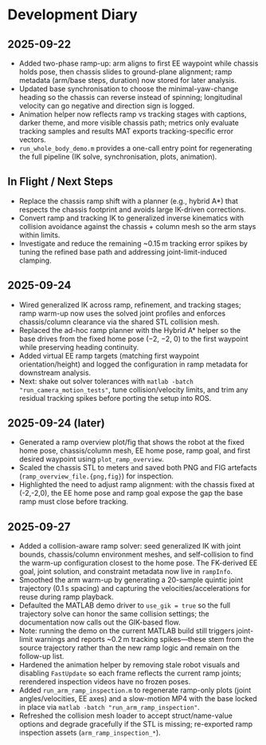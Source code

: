# Development Diary

## 2025-09-22
- Added two-phase ramp-up: arm aligns to first EE waypoint while chassis holds pose, then chassis slides to ground-plane alignment; ramp metadata (arm/base steps, duration) now stored for later analysis.
- Updated base synchronisation to choose the minimal-yaw-change heading so the chassis can reverse instead of spinning; longitudinal velocity can go negative and direction sign is logged.
- Animation helper now reflects ramp vs tracking stages with captions, darker theme, and more visible chassis path; metrics only evaluate tracking samples and results MAT exports tracking-specific error vectors.
- `run_whole_body_demo.m` provides a one-call entry point for regenerating the full pipeline (IK solve, synchronisation, plots, animation).

## In Flight / Next Steps
- Replace the chassis ramp shift with a planner (e.g., hybrid A*) that respects the chassis footprint and avoids large IK-driven corrections.
- Convert ramp and tracking IK to generalized inverse kinematics with collision avoidance against the chassis + column mesh so the arm stays within limits.
- Investigate and reduce the remaining ~0.15 m tracking error spikes by tuning the refined base path and addressing joint-limit-induced clamping.

## 2025-09-24
- Wired generalized IK across ramp, refinement, and tracking stages; ramp warm-up now uses the solved joint profiles and enforces chassis/column clearance via the shared STL collision mesh.
- Replaced the ad-hoc ramp planner with the Hybrid A* helper so the base drives from the fixed home pose (−2, −2, 0) to the first waypoint while preserving heading continuity.
- Added virtual EE ramp targets (matching first waypoint orientation/height) and logged the configuration in ramp metadata for downstream analysis.
- Next: shake out solver tolerances with `matlab -batch "run_camera_motion_tests"`, tune collision/velocity limits, and trim any residual tracking spikes before porting the setup into ROS.

## 2025-09-24 (later)
- Generated a ramp overview plot/fig that shows the robot at the fixed home pose, chassis/column mesh, EE home pose, ramp goal, and first desired waypoint using `plot_ramp_overview`.
- Scaled the chassis STL to meters and saved both PNG and FIG artefacts (`ramp_overview_file.{png,fig}`) for inspection.
- Highlighted the need to adjust ramp alignment: with the chassis fixed at (-2,-2,0), the EE home pose and ramp goal expose the gap the base ramp must close before tracking.

## 2025-09-27
- Added a collision-aware ramp solver: seed generalized IK with joint bounds, chassis/column environment meshes, and self-collision to find the warm-up configuration closest to the home pose. The FK-derived EE goal, joint solution, and constraint metadata now live in `rampInfo`.
- Smoothed the arm warm-up by generating a 20-sample quintic joint trajectory (0.1 s spacing) and capturing the velocities/accelerations for reuse during ramp playback.
- Defaulted the MATLAB demo driver to `use_gik = true` so the full trajectory solve can honor the same collision settings; the documentation now calls out the GIK-based flow.
- Note: running the demo on the current MATLAB build still triggers joint-limit warnings and reports ~0.2 m tracking spikes—these stem from the source trajectory rather than the new ramp logic and remain on the follow-up list.
- Hardened the animation helper by removing stale robot visuals and disabling `FastUpdate` so each frame reflects the current ramp joints; rerendered inspection videos have no frozen poses.
- Added `run_arm_ramp_inspection.m` to regenerate ramp-only plots (joint angles/velocities, EE axes) and a slow-motion MP4 with the base locked in place via `matlab -batch "run_arm_ramp_inspection"`.
- Refreshed the collision mesh loader to accept struct/name-value options and degrade gracefully if the STL is missing; re-exported ramp inspection assets (`arm_ramp_inspection_*`).
